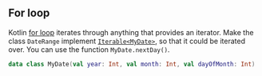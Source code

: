 ## For loop

Kotlin [for loop][1] iterates through anything
that provides an iterator. Make the class `DateRange`
implement [`Iterable<MyDate>`][2], so that it could be iterated
over. You can use the function `MyDate.nextDay()`.

```kotlin
data class MyDate(val year: Int, val month: Int, val dayOfMonth: Int) : Comparable<MyDate>
```

[1]: https://kotlinlang.org/docs/reference/control-flow.html#for-loops
[2]: https://kotlinlang.org/api/latest/jvm/stdlib/kotlin.collections/kotlin.-iterable/